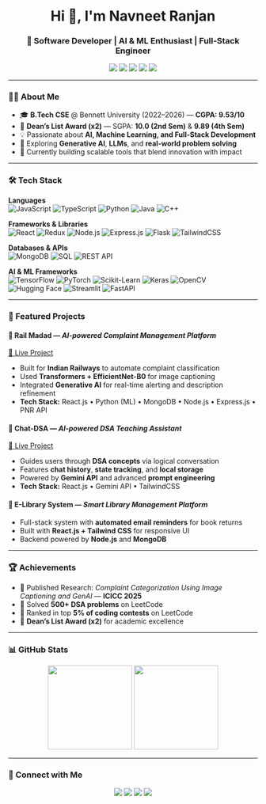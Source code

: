 <h1 align="center">Hi 👋, I'm Navneet Ranjan</h1>
<h3 align="center">🚀 Software Developer | AI & ML Enthusiast | Full-Stack Engineer</h3>

<p align="center">
  <a href="mailto:navneet.ranjan274057@gmail.com"><img src="https://img.shields.io/badge/Email-D14836?style=for-the-badge&logo=gmail&logoColor=white" /></a>
  <a href="https://navneetranjan.netlify.app" target="_blank"><img src="https://img.shields.io/badge/Portfolio-000000?style=for-the-badge&logo=vercel&logoColor=white" /></a>
  <a href="https://github.com/ORNavneetRanjan" target="_blank"><img src="https://img.shields.io/badge/GitHub-181717?style=for-the-badge&logo=github&logoColor=white" /></a>
  <a href="https://www.linkedin.com/in/navneetranjan/" target="_blank"><img src="https://img.shields.io/badge/LinkedIn-0A66C2?style=for-the-badge&logo=linkedin&logoColor=white" /></a>
  <a href="https://leetcode.com/u/NavneetRanjan002/" target="_blank"><img src="https://img.shields.io/badge/LeetCode-FFA116?style=for-the-badge&logo=leetcode&logoColor=black" /></a>
</p>

---

### 🧑‍💻 About Me
- 🎓 **B.Tech CSE** @ Bennett University (2022–2026) — **CGPA: 9.53/10**
- 🏅 **Dean’s List Award (x2)** — SGPA: **10.0 (2nd Sem)** & **9.89 (4th Sem)**
- 💡 Passionate about **AI, Machine Learning, and Full-Stack Development**
- 🧠 Exploring **Generative AI**, **LLMs**, and **real-world problem solving**
- 🌱 Currently building scalable tools that blend innovation with impact

---

### 🛠️ Tech Stack

**Languages**  
![JavaScript](https://img.shields.io/badge/JavaScript-F7DF1E?style=flat-square&logo=javascript&logoColor=black)
![TypeScript](https://img.shields.io/badge/TypeScript-3178C6?style=flat-square&logo=typescript&logoColor=white)
![Python](https://img.shields.io/badge/Python-3776AB?style=flat-square&logo=python&logoColor=white)
![Java](https://img.shields.io/badge/Java-ED8B00?style=flat-square&logo=openjdk&logoColor=white)
![C++](https://img.shields.io/badge/C++-00599C?style=flat-square&logo=cplusplus&logoColor=white)

**Frameworks & Libraries**  
![React](https://img.shields.io/badge/React-20232A?style=flat-square&logo=react&logoColor=61DAFB)
![Redux](https://img.shields.io/badge/Redux-764ABC?style=flat-square&logo=redux&logoColor=white)
![Node.js](https://img.shields.io/badge/Node.js-339933?style=flat-square&logo=node.js&logoColor=white)
![Express.js](https://img.shields.io/badge/Express.js-000000?style=flat-square&logo=express&logoColor=white)
![Flask](https://img.shields.io/badge/Flask-000000?style=flat-square&logo=flask&logoColor=white)
![TailwindCSS](https://img.shields.io/badge/Tailwind_CSS-38B2AC?style=flat-square&logo=tailwind-css&logoColor=white)

**Databases & APIs**  
![MongoDB](https://img.shields.io/badge/MongoDB-4EA94B?style=flat-square&logo=mongodb&logoColor=white)
![SQL](https://img.shields.io/badge/SQL-4479A1?style=flat-square&logo=MySQL&logoColor=white)
![REST API](https://img.shields.io/badge/REST-02569B?style=flat-square&logo=api&logoColor=white)

**AI & ML Frameworks**  
![TensorFlow](https://img.shields.io/badge/TensorFlow-FF6F00?style=flat-square&logo=tensorflow&logoColor=white)
![PyTorch](https://img.shields.io/badge/PyTorch-EE4C2C?style=flat-square&logo=pytorch&logoColor=white)
![Scikit-Learn](https://img.shields.io/badge/Scikit--Learn-F7931E?style=flat-square&logo=scikit-learn&logoColor=white)
![Keras](https://img.shields.io/badge/Keras-D00000?style=flat-square&logo=keras&logoColor=white)
![OpenCV](https://img.shields.io/badge/OpenCV-5C3EE8?style=flat-square&logo=opencv&logoColor=white)
![Hugging Face](https://img.shields.io/badge/HuggingFace-FFD21F?style=flat-square&logo=huggingface&logoColor=black)
![Streamlit](https://img.shields.io/badge/Streamlit-FF4B4B?style=flat-square&logo=streamlit&logoColor=white)
![FastAPI](https://img.shields.io/badge/FastAPI-009688?style=flat-square&logo=fastapi&logoColor=white)

---

### 🚀 Featured Projects

#### 🔹 **Rail Madad** — *AI-powered Complaint Management Platform*  
[🔗 Live Project](https://rail-madad.netlify.app/)  
- Built for **Indian Railways** to automate complaint classification  
- Used **Transformers + EfficientNet-B0** for image captioning  
- Integrated **Generative AI** for real-time alerting and description refinement  
- **Tech Stack:** React.js • Python (ML) • MongoDB • Node.js • Express.js • PNR API

#### 🔹 **Chat-DSA** — *AI-powered DSA Teaching Assistant*  
[🔗 Live Project](https://chatdsa.netlify.app/)  
- Guides users through **DSA concepts** via logical conversation  
- Features **chat history**, **state tracking**, and **local storage**  
- Powered by **Gemini API** and advanced **prompt engineering**  
- **Tech Stack:** React.js • Gemini API • TailwindCSS

#### 🔹 **E-Library System** — *Smart Library Management Platform*  
- Full-stack system with **automated email reminders** for book returns  
- Built with **React.js + Tailwind CSS** for responsive UI  
- Backend powered by **Node.js** and **MongoDB**

---

### 🏆 Achievements
- 📰 Published Research: *Complaint Categorization Using Image Captioning and GenAI* — **ICICC 2025**  
- 🧠 Solved **500+ DSA problems** on LeetCode  
- 🥇 Ranked in top **5% of coding contests** on LeetCode  
- 🏅 **Dean’s List Award (x2)** for academic excellence

---

### 📊 GitHub Stats

<p align="center">
  <img height="170" src="https://github-readme-stats.vercel.app/api?username=ORNavneetRanjan&show_icons=true&theme=radical" />
  <img height="170" src="https://github-readme-stats.vercel.app/api/top-langs/?username=ORNavneetRanjan&layout=compact&theme=radical" />
</p>

---

### 🤝 Connect with Me

<p align="center">
  <a href="https://www.linkedin.com/in/navneetranjan/"><img src="https://img.shields.io/badge/LinkedIn-0A66C2?style=flat&logo=linkedin&logoColor=white"/></a>
  <a href="mailto:navneet.ranjan274057@gmail.com"><img src="https://img.shields.io/badge/Gmail-D14836?style=flat&logo=gmail&logoColor=white"/></a>
  <a href="https://navneetranjan.netlify.app"><img src="https://img.shields.io/badge/Portfolio-000000?style=flat&logo=vercel&logoColor=white"/></a>
  <a href="https://leetcode.com/u/orNavneetRanjan/"><img src="https://img.shields.io/badge/LeetCode-FFA116?style=flat&logo=leetcode&logoColor=black"/></a>
</p>
